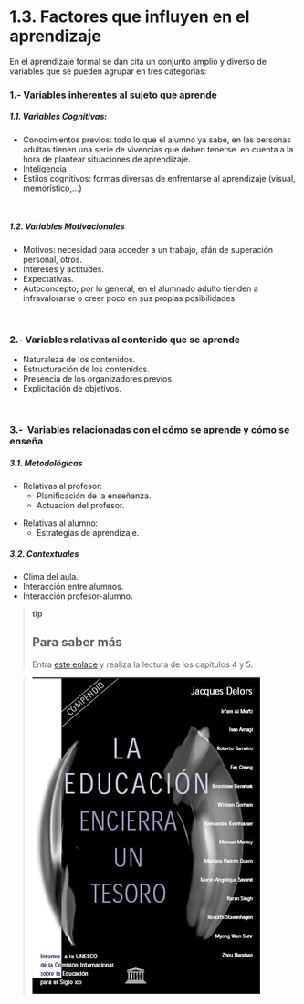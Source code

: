 
# 1.3. Factores que influyen en el aprendizaje

En el aprendizaje formal se dan cita un conjunto amplio y diverso de variables que se pueden agrupar en tres categorías:

### 1.- Variables inherentes al sujeto que aprende

##### 1.1. Variables Cognitivas:

- Conocimientos previos: todo lo que el alumno ya sabe, en las personas adultas tienen una serie de vivencias que deben tenerse  en cuenta a la hora de plantear situaciones de aprendizaje.
- Inteligencia
- Estilos cognitivos: formas diversas de enfrentarse al aprendizaje (visual, memorístico,…)

 

##### 1.2. Variables Motivacionales

- Motivos: necesidad para acceder a un trabajo, afán de superación personal, otros.
- Intereses y actitudes.
- Expectativas.
- Autoconcepto; por lo general, en el alumnado adulto tienden a infravalorarse o creer poco en sus propias posibilidades.

 

### 2.- Variables relativas al contenido que se aprende

- Naturaleza de los contenidos.
- Estructuración de los contenidos.
- Presencia de los organizadores previos.
- Explicitación de objetivos.

 

### 3.-  Variables relacionadas con el cómo se aprende y cómo se enseña

##### 3.1. Metodológicas

* Relativas al profesor:
    - Planificación de la enseñanza.
    - Actuación del profesor.
- Relativas al alumno:
    - Estrategias de aprendizaje.

##### 3.2. Contextuales

- Clima del aula.
- Interacción entre alumnos.
- Interacción profesor-alumno.

>**tip**
>## Para saber más
>
>Entra [este enlace](http://aularagon.catedu.es/materialesaularagon2013/fepa/zips/Modulo_2/delors_s.pdf) y realiza la lectura de los capítulos 4 y 5. 

>![](img/Portada_delors.jpg)

 
